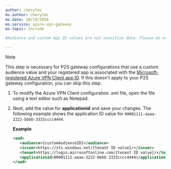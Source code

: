 ```yaml
---
author: cherylmc
ms.author: cherylmc
ms.date: 10/14/2024
ms.service: azure-vpn-gateway
ms.topic: include

#Audience and custom App ID values are not sensitive data. Please do not remove. They are required for the configuration.

---
```


> [!NOTE]
> This step is necessary for P2S gateway configurations that use a custom audience value and your registered app is associated with the [Microsoft-registered Azure VPN Client app ID](../articles/vpn-gateway/point-to-site-entra-gateway.md). If this doesn't apply to your P2S gateway configuration, you can skip this step.

1. To modify the Azure VPN Client configuration .xml file, open the file using a text editor such as Notepad.
1. Next, add the value for **applicationid** and save your changes. The following example shows the application ID value for ```00001111-aaaa-2222-bbbb-3333cccc4444```.

   **Example**

   ```xml
   <aad>
      <audience>{customAudienceID}</audience>
      <issuer>https://sts.windows.net/{tenant ID value}/</issuer>
      <tenant>https://login.microsoftonline.com/{tenant ID value}/</tenant>
      <applicationid>00001111-aaaa-2222-bbbb-3333cccc4444</applicationid> 
   </aad>
   ```
